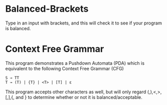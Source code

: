 # Balanced-Brackets
Type in an input with brackets, and this will check it to see if your program is balanced.


# Context Free Grammar
This program demonstrates a Pushdown Automata (PDA) which is equivalent to the following Context Free Grammar (CFG)

    S → TT
    T → (T) | {T} | <T> | [T] | ε

This program accepts other characters as well, but will only regard (,),<,>,\[,\],{, and } to determine whether or not it is balanced/acceptable.
